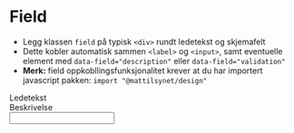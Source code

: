 # Field <mark data-badge="Alfa"></mark>

- Legg klassen `field` på typisk `<div>` rundt ledetekst og skjemafelt
- Dette kobler automatisk sammen `<label>` og `<input>`, samt eventuelle element med `data-field="description"` eller  `data-field="validation"`
- **Merk:** field oppkobllingsfunksjonalitet krever at du har importert javascript pakken: `import "@mattilsynet/design"`

<Story layout="grid">
<div class="styles.field">
  <label>Ledetekst</label>
  <div data-field="description">Beskrivelse</div>
  <input type="text" class="styles.input" />
</div>
</Story>

<!--## Antall tegn

- Legg `data-limit="100"` på `<input> | <textarea>`
- Legg til en `<div data-field="limit"></div>`

<Story layout="grid">
<div class="styles.field">
  <label>Ledetekst</label>
  <div data-field="description">Beskrivelse</div>
  <input type="text" class="styles.input" data-limit="100" />
  <div data-field="limit"></div>
</div>
</Story>-->